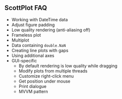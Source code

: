 ## ScottPlot FAQ
* Working with DateTime data
* Adjust figure padding
* Low quality rendering (anti-aliasing off)
* Frameless plot
* Multiplot
* Data containing `double.NaN`
* Creating line plots with gaps
* Using additional axes
* GUI-specific
  * By default rendering is low quality while dragging
  * Modify plots from multiple threads
  * Customize right-click menu
  * Get position under mouse
  * Print dialogue
  * MVVM pattern
